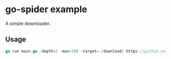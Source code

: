 # go-spider example

A simple downloader.

## Usage

```go
go run main.go -depth=3 -max=100 -target=./download/ https://github.com/
```